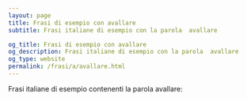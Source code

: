 ```yaml
---
layout: page
title: Frasi di esempio con avallare 
subtitle: Frasi italiane di esempio con la parola  avallare

og_title: Frasi di esempio con avallare 
og_description: Frasi italiane di esempio con la parola  avallare
og_type: website
permalink: /frasi/a/avallare.html
---
```


Frasi italiane di esempio contenenti la parola avallare:


